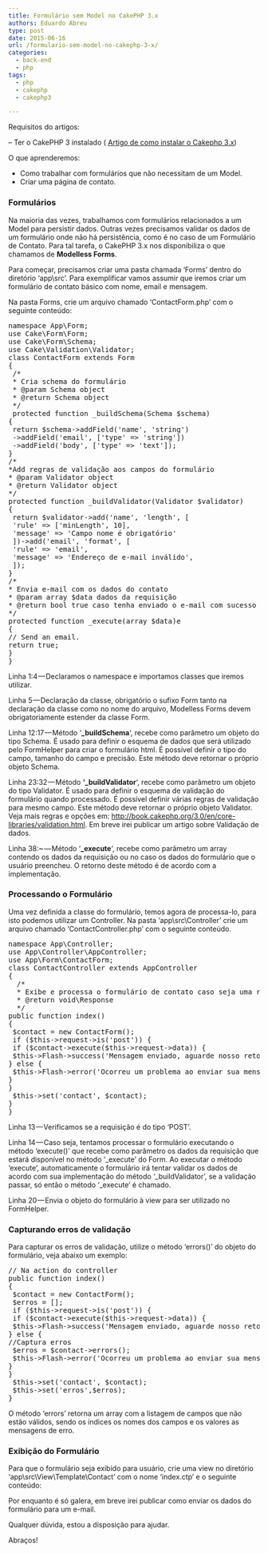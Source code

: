 ```yaml
---
title: Formulário sem Model no CakePHP 3.x
authors: Eduardo Abreu
type: post
date: 2015-06-16
url: /formulario-sem-model-no-cakephp-3-x/
categories:
  - back-end
  - php
tags:
  - php
  - cakephp
  - cakephp3

---
```

Requisitos do artigos:
  
&#8211; Ter o CakePHP 3 instalado ( <a href="https://medium.com/@eabreusantos/instalando-o-cakephp-3-0-2f2a155cb8b1" target="_blank">Artigo de como instalar o Cakephp 3.x</a>)

O que aprenderemos:

  * Como trabalhar com formulários que não necessitam de um Model.
  * Criar uma página de contato.

### Formulários

Na maioria das vezes, trabalhamos com formulários relacionados a um Model para persistir dados. Outras vezes precisamos validar os dados de um formulário onde não há persistência, como é no caso de um Formulário de Contato. Para tal tarefa, o CakePHP 3.x nos disponibiliza o que chamamos de **Modelless Forms**.

Para começar, precisamos criar uma pasta chamada &#8216;Forms&#8217; dentro do diretório &#8216;app\src&#8217;. Para exemplificar vamos assumir que iremos criar um formulário de contato básico com nome, email e mensagem.

Na pasta Forms, crie um arquivo chamado &#8216;ContactForm.php&#8217; com o seguinte conteúdo:

<pre class="lang-php">namespace App\Form;
use Cake\Form\Form;
use Cake\Form\Schema;
use Cake\Validation\Validator;
class ContactForm extends Form
{
 /*
 * Cria schema do formulário
 * @param Schema object
 * @return Schema object
 */
 protected function _buildSchema(Schema $schema)
{
 return $schema-&gt;addField('name', 'string')
 -&gt;addField('email', ['type' =&gt; 'string'])
 -&gt;addField('body', ['type' =&gt; 'text']);
}
/*
*Add regras de validação aos campos do formulário
* @param Validator object
* @return Validator object
*/
protected function _buildValidator(Validator $validator)
{
 return $validator-&gt;add('name', 'length', [
 'rule' =&gt; ['minLength', 10],
 'message' =&gt; 'Campo nome é obrigatório'
 ])-&gt;add('email', 'format', [
 'rule' =&gt; 'email',
 'message' =&gt; 'Endereço de e-mail inválido',
 ]);
}
/*
* Envia e-mail com os dados do contato
* @param array $data dados da requisição
* @return bool true caso tenha enviado o e-mail com sucesso
*/
protected function _execute(array $data)e
{
// Send an email.
return true;
}
}</pre>

Linha 1:4 — Declaramos o namespace e importamos classes que iremos utilizar.

Linha 5 — Declaração da classe, obrigatório o sufixo Form tanto na declaração da classe como no nome do arquivo, Modelless Forms devem obrigatoriamente estender da classe Form.

Linha 12:17 — Método &#8216;**_buildSchema**&#8216;, recebe como parâmetro um objeto do tipo Schema. É usado para definir o esquema de dados que será utilizado pelo FormHelper para criar o formulário html. É possível definir o tipo do campo, tamanho do campo e precisão. Este método deve retornar o próprio objeto Schema.

Linha 23:32 — Método **&#8216;_buildValidator**&#8216;, recebe como parâmetro um objeto do tipo Validator. É usado para definir o esquema de validação do formulário quando processado. É possível definir várias regras de validação para mesmo campo. Este método deve retornar o próprio objeto Validator. Veja mais regras e opções em: <a href="http://book.cakephp.org/3.0/en/core-libraries/validation.html" target="_blank">http://book.cakephp.org/3.0/en/core-libraries/validation.html</a>. Em breve irei publicar um artigo sobre Validação de dados.

Linha 38:~ — Método &#8216;**_execute**&#8216;, recebe como parâmetro um array contendo os dados da requisição ou no caso os dados do formulário que o usuário preencheu. O retorno deste método é de acordo com a implementação.

### Processando o Formulário

Uma vez definida a classe do formulário, temos agora de processa-lo, para isto podemos utilizar um Controller. Na pasta &#8216;app\src\Controller&#8217; crie um arquivo chamado &#8216;ContactController.php&#8217; com o seguinte conteúdo.

<pre class="lang-php">namespace App\Controller;
use App\Controller\AppController;
use App\Form\ContactForm;
class ContactController extends AppController
{
  /*
  * Exibe e processa o formulário de contato caso seja uma requisição post
  * @return void\Response
  */
public function index()
{
 $contact = new ContactForm();
 if ($this-&gt;request-&gt;is('post')) {
 if ($contact-&gt;execute($this-&gt;request-&gt;data)) {
 $this-&gt;Flash-&gt;success('Mensagem enviado, aguarde nosso retorno.');
} else {
 $this-&gt;Flash-&gt;error('Ocorreu um problema ao enviar sua mensagem.');
}
}
 $this-&gt;set('contact', $contact);
}
}</pre>

Linha 13 — Verificamos se a requisição é do tipo &#8216;POST&#8217;.

Linha 14 — Caso seja, tentamos processar o formulário executando o método &#8216;execute()&#8217; que recebe como parâmetro os dados da requisição que estará disponível no método &#8216;\_execute&#8217; do Form. Ao executar o método &#8216;execute&#8217;, automaticamente o formulário irá tentar validar os dados de acordo com sua implementação do método &#8216;\_buildValidator&#8217;, se a validação passar, só então o método &#8216;_execute&#8217; é chamado.

Linha 20 — Envia o objeto do formulário à view para ser utilizado no FormHelper.

### Capturando erros de validação

Para capturar os erros de validação, utilize o método &#8216;errors()&#8217; do objeto do formulário, veja abaixo um exemplo:

<pre class="lang-php ">// Na action do controller
public function index()
{
 $contact = new ContactForm();
 $erros = [];
 if ($this-&gt;request-&gt;is('post')) {
 if ($contact-&gt;execute($this-&gt;request-&gt;data)) {
 $this-&gt;Flash-&gt;success('Mensagem enviado, aguarde nosso retorno.');
} else {
//Captura <span class="hiddenGrammarError">erros
 $erros</span> = $contact-&gt;errors();
 $this-&gt;Flash-&gt;error('Ocorreu um problema ao enviar sua mensagem.');
}
}
 $this-&gt;set('contact', $contact);
 $this-&gt;set('erros',$erros);
}</pre>

O método &#8216;errors&#8217; retorna um array com a listagem de campos que não estão válidos, sendo os índices os nomes dos campos e os valores as mensagens de erro.

### Exibição do Formulário

Para que o formulário seja exibido para usuário, crie uma view no diretório &#8216;app\src\View\Template\Contact&#8217; com o nome &#8216;index.ctp&#8217; e o seguinte conteúdo:

Por enquanto é só galera, em breve irei publicar como enviar os dados do formulário para um e-mail.

Qualquer dúvida, estou a disposição para ajudar.

Abraços!